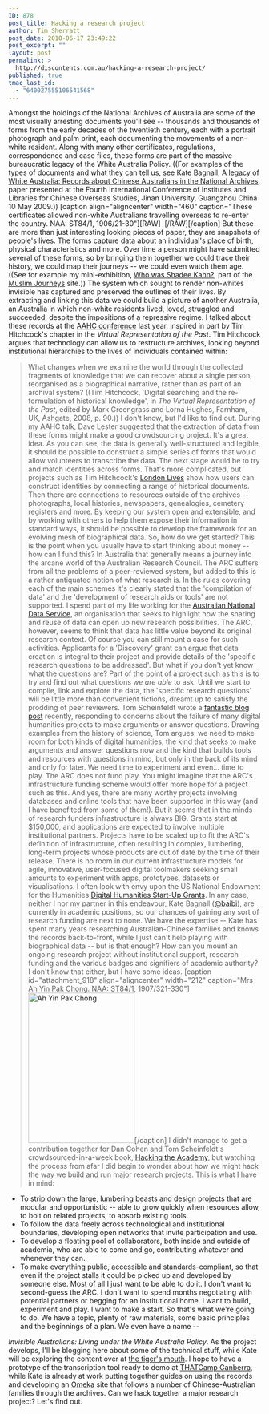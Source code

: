 ```yaml
---
ID: 878
post_title: Hacking a research project
author: Tim Sherratt
post_date: 2010-06-17 23:49:22
post_excerpt: ""
layout: post
permalink: >
  http://discontents.com.au/hacking-a-research-project/
published: true
tmac_last_id:
  - "640027555106541568"
---
```

Amongst the holdings of the National Archives of Australia are some of the most visually arresting documents you'll see -- thousands and thousands of forms from the early decades of the twentieth century, each with a portrait photograph and palm print, each documenting the movements of a non-white resident. Along with many other certificates, regulations, correspondence and case files, these forms are part of the massive bureaucratic legacy of the White Australia Policy. ((For examples of the types of documents and what they can tell us, see Kate Bagnall, [A legacy of White Australia: Records about Chinese Australians in the National Archives][1], paper presented at the Fourth International Conference of Institutes and Libraries for Chinese Overseas Studies, Jinan University, Guangzhou China 10 May 2009.)) [caption align="aligncenter" width="460" caption="These certificates allowed non-white Australians travelling overseas to re-enter the country. NAA: ST84/1, 1906/21-30"][RAW] <img style="visibility:hidden;width:0px;height:0px;" border=0 width=0 height=0 src="http://counters.gigya.com/wildfire/IMP/CXNID=2000002.11NXC/bT\*xJmx\*PTEyNzY3NzEwMDA5MjQmcHQ9MTI3Njc3MTAwNTYyOSZwPTkwMjA1MSZkPSZnPTEmb2Y9MA==.gif" /> [/RAW][/caption] But these are more than just interesting looking pieces of paper, they are snapshots of people's lives. The forms capture data about an individual's place of birth, physical characteristics and more. Over time a person might have submitted several of these forms, so by bringing them together we could trace their history, we could map their journeys -- we could even watch them age. ((See for example my mini-exhibition, [Who was Shadee Kahn?][2], part of the [Muslim Journeys][3] site.)) The system which sought to render non-whites invisible has captured and preserved the outlines of their lives. By extracting and linking this data we could build a picture of another Australia, an Australia in which non-white residents lived, loved, struggled and succeeded, despite the impositions of a repressive regime. I talked about these records at the [AAHC conference][4] last year, inspired in part by Tim Hitchcock's chapter in the *Virtual Representation of the Past*. Tim Hitchcock argues that technology can allow us to restructure archives, looking beyond institutional hierarchies to the lives of individuals contained within: 
> What changes when we examine the world through the collected fragments of knowledge that we can recover about a single person, reorganised as a biographical narrative, rather than as part of an archival system? ((Tim Hitchcock, 'Digital searching and the re-formulation of historical knowledge', in *The Virtual Representation of the Past*, edited by Mark Greengrass and Lorna Hughes, Farnham, UK, Ashgate, 2008, p. 90.))  I don't know, but I'd like to find out. During my AAHC talk, Dave Lester suggested that the extraction of data from these forms might make a good crowdsourcing project. It's a great idea. As you can see, the data is generally well-structured and legible, it should be possible to construct a simple series of forms that would allow volunteers to transcribe the data. The next stage would be to try and match identities across forms. That's more complicated, but projects such as Tim Hitchcock's [London Lives][5] show how users can construct identities by connecting a range of historical documents. Then there are connections to resources outside of the archives -- photographs, local histories, newspapers, genealogies, cemetery registers and more. By keeping our system open and extensible, and by working with others to help them expose their information in standard ways, it should be possible to develop the framework for an evolving mesh of biographical data. So, how do we get started? This is the point when you usually have to start thinking about money -- how can I fund this? In Australia that generally means a journey into the arcane world of the Australian Research Council. The ARC suffers from all the problems of a peer-reviewed system, but added to this is a rather antiquated notion of what research is. In the rules covering each of the main schemes it's clearly stated that the 'compilation of data' and the 'development of research aids or tools' are not supported. I spend part of my life working for the [Australian National Data Service][6], an organisation that seeks to highlight how the sharing and reuse of data can open up new research possibilities. The ARC, however, seems to think that data has little value beyond its original research context. Of course you can still mount a case for such activities. Applicants for a 'Discovery' grant can argue that data creation is integral to their project and provide details of the 'specific research questions to be addressed'. But what if you don't yet know what the questions are? Part of the point of a project such as this is to try and find out what questions *we are able* to ask. Until we start to compile, link and explore the data, the 'specific research questions' will be little more than convenient fictions, dreamt up to satisfy the prodding of peer reviewers. Tom Scheinfeldt wrote a [fantastic blog post][7] recently, responding to concerns about the failure of many digital humanities projects to make arguments or answer questions. Drawing examples from the history of science, Tom argues: 
> we need to make room for both kinds of digital humanities, the kind that seeks to make arguments and answer questions now and the kind that builds tools and resources with questions in mind, but only in the back of its mind and only for later. We need time to experiment and even... time to play. The ARC does not fund play. You might imagine that the ARC's infrastructure funding scheme would offer more hope for a project such as this. And yes, there are many worthy projects involving databases and online tools that have been supported in this way (and I have benefited from some of them!). But it seems that in the minds of research funders infrastructure is always BIG. Grants start at $150,000, and applications are expected to involve multiple institutional partners. Projects have to be scaled up to fit the ARC's definition of infrastructure, often resulting in complex, lumbering, long-term projects whose products are out of date by the time of their release. There is no room in our current infrastructure models for agile, innovative, user-focused digital toolmakers seeking small amounts to experiment with apps, prototypes, datasets or visualisations. I often look with envy upon the US National Endowment for the Humanities [Digital Humanities Start-Up Grants][8]. In any case, neither I nor my partner in this endeavour, Kate Bagnall ([@baibi][9]), are currently in academic positions, so our chances of gaining any sort of research funding are next to none. We have the expertise -- Kate has spent many years researching Australian-Chinese families and knows the records back-to-front, while I just can't help playing with biographical data -- but is that enough? How can you mount an ongoing research project without institutional support, research funding and the various badges and signifiers of academic authority? I don't know that either, but I have some ideas. [caption id="attachment_918" align="aligncenter" width="212" caption="Mrs Ah Yin Pak Chong. NAA: ST84/1, 1907/321-330"][<img src="http://discontents.com.au/wp-content/uploads/2010/06/cedt_photo-212x300.jpg" alt="Ah Yin Pak Chong" title="cedt_photo" width="212" height="300" class="size-medium wp-image-918" />][10][/caption] I didn't manage to get a contribution together for Dan Cohen and Tom Scheinfeldt's crowdsourced-in-a-week book, [Hacking the Academy][11], but watching the process from afar I did begin to wonder about how we might hack the way we build and run major research projects. This is what I have in mind: 
*   To strip down the large, lumbering beasts and design projects that are modular and opportunistic -- able to grow quickly when resources allow, to bolt on related projects, to absorb existing tools.
*   To follow the data freely across technological and institutional boundaries, developing open networks that invite participation and use.
*   To develop a floating pool of collaborators, both inside and outside of academia, who are able to come and go, contributing whatever and whenever they can.
*   To make everything public, accessible and standards-compliant, so that even if the project stalls it could be picked up and developed by someone else. Most of all I just want to be able to do it. I don't want to second-guess the ARC. I don't want to spend months negotiating with potential partners or begging for an institutional home. I want to build, experiment and play. I want to make a start. So that's what we're going to do. We have a topic, plenty of raw materials, some basic principles and the beginnings of a plan. We even have a name -- 

*Invisible Australians: Living under the White Australia Policy*. As the project develops, I'll be blogging here about some of the technical stuff, while Kate will be exploring the content over at [the tiger's mouth][12]. I hope to have a prototype of the transcription tool ready to demo at [THATCamp Canberra][13], while Kate is already at work putting together guides on using the records and developing an [Omeka][14] site that follows a number of Chinese-Australian families through the archives. Can we hack together a major research project? Let's find out.

 [1]: http://naa.gov.au/collection/issues/bagnall-2009/index.aspx
 [2]: http://uncommonlives.naa.gov.au/contents.asp?cID=104&lID=9
 [3]: http://uncommonlives.naa.gov.au/life.asp?lID=9
 [4]: http://theaahc.org/conferences/2009conference/
 [5]: http://www.londonlives.org/
 [6]: http://ands.org.au/
 [7]: http://www.foundhistory.org/2010/05/12/wheres-the-beef-does-digital-humanities-have-to-answer-questions/
 [8]: http://www.neh.gov/grants/guidelines/digitalhumanitiesstartup.html
 [9]: http://twitter.com/baibi
 [10]: http://discontents.com.au/wp-content/uploads/2010/06/cedt.jpeg
 [11]: http://hackingtheacademy.org/
 [12]: http://chineseaustralia.org/
 [13]: http://thatcampcanberra.org/
 [14]: http://omeka.org